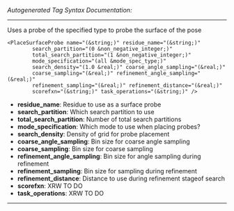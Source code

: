 _Autogenerated Tag Syntax Documentation:_

---
Uses a probe of the specified type to probe the surface of the pose

```
<PlaceSurfaceProbe name="(&string;)" residue_name="(&string;)"
        search_partition="(0 &non_negative_integer;)"
        total_search_partition="(1 &non_negative_integer;)"
        mode_specification="(all &mode_spec_type;)"
        search_density="(1.0 &real;)" coarse_angle_sampling="(&real;)"
        coarse_sampling="(&real;)" refinement_angle_sampling="(&real;)"
        refinement_sampling="(&real;)" refinement_distance="(&real;)"
        scorefxn="(&string;)" task_operations="(&string;)" />
```

-   **residue_name**: Residue to use as a surface probe
-   **search_partition**: Which search partition to use
-   **total_search_partition**: Number of total search partitions
-   **mode_specification**: Which mode to use when placing probes?
-   **search_density**: Density of grid for probe placement
-   **coarse_angle_sampling**: Bin size for coarse angle sampling
-   **coarse_sampling**: Bin size for coarse sampling
-   **refinement_angle_sampling**: Bin size for angle sampling during refinement
-   **refinement_sampling**: Bin size for sampling during refinement
-   **refinement_distance**: Distance to use during refinement stageof search
-   **scorefxn**: XRW TO DO
-   **task_operations**: XRW TO DO

---
